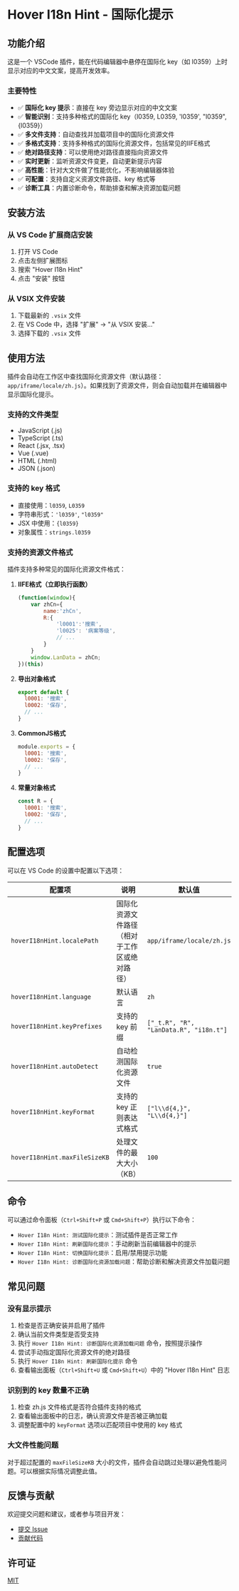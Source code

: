 # Hover I18n Hint - 国际化提示

## 功能介绍

这是一个 VSCode 插件，能在代码编辑器中悬停在国际化 key（如 l0359）上时显示对应的中文文案，提高开发效率。

### 主要特性

- ✅ **国际化 key 提示**：直接在 key 旁边显示对应的中文文案
- ✅ **智能识别**：支持多种格式的国际化 key（l0359, L0359, 'l0359', "l0359", {l0359}）
- ✅ **多文件支持**：自动查找并加载项目中的国际化资源文件
- ✅ **多格式支持**：支持多种格式的国际化资源文件，包括常见的IIFE格式
- ✅ **绝对路径支持**：可以使用绝对路径直接指向资源文件
- ✅ **实时更新**：监听资源文件变更，自动更新提示内容
- ✅ **高性能**：针对大文件做了性能优化，不影响编辑器体验
- ✅ **可配置**：支持自定义资源文件路径、key 格式等
- ✅ **诊断工具**：内置诊断命令，帮助排查和解决资源加载问题

## 安装方法

### 从 VS Code 扩展商店安装

1. 打开 VS Code
2. 点击左侧扩展图标
3. 搜索 "Hover I18n Hint"
4. 点击 "安装" 按钮

### 从 VSIX 文件安装

1. 下载最新的 `.vsix` 文件
2. 在 VS Code 中，选择 "扩展" -> "从 VSIX 安装..."
3. 选择下载的 `.vsix` 文件

## 使用方法

插件会自动在工作区中查找国际化资源文件（默认路径：`app/iframe/locale/zh.js`）。如果找到了资源文件，则会自动加载并在编辑器中显示国际化提示。

### 支持的文件类型

- JavaScript (.js)
- TypeScript (.ts)
- React (.jsx, .tsx)
- Vue (.vue)
- HTML (.html)
- JSON (.json)

### 支持的 key 格式

- 直接使用：`l0359`, `L0359`
- 字符串形式：`'l0359'`, `"l0359"`
- JSX 中使用：`{l0359}`
- 对象属性：`strings.l0359`

### 支持的资源文件格式

插件支持多种常见的国际化资源文件格式：

1. **IIFE格式（立即执行函数）**
   ```js
   (function(window){
       var zhCn={
           name:'zhCn',
           R:{
               'l0001':'搜索',
               'l0025': '病案等级',
               // ...
           }
       }
       window.LanData = zhCn;
   })(this)
   ```

2. **导出对象格式**
   ```js
   export default {
     l0001: '搜索',
     l0002: '保存',
     // ...
   }
   ```

3. **CommonJS格式**
   ```js
   module.exports = {
     l0001: '搜索',
     l0002: '保存',
     // ...
   }
   ```

4. **常量对象格式**
   ```js
   const R = {
     l0001: '搜索',
     l0002: '保存',
     // ...
   }
   ```

## 配置选项

可以在 VS Code 的设置中配置以下选项：

| 配置项                      | 说明                         | 默认值                      |
|----------------------------|-----------------------------|-----------------------------|
| `hoverI18nHint.localePath` | 国际化资源文件路径（相对于工作区或绝对路径） | `app/iframe/locale/zh.js`  |
| `hoverI18nHint.language`   | 默认语言                     | `zh`                        |
| `hoverI18nHint.keyPrefixes`| 支持的 key 前缀              | `["_t.R", "R", "LanData.R", "i18n.t"]` |
| `hoverI18nHint.autoDetect` | 自动检测国际化资源文件         | `true`                      |
| `hoverI18nHint.keyFormat`  | 支持的 key 正则表达式格式     | `["l\\d{4,}", "L\\d{4,}"]`  |
| `hoverI18nHint.maxFileSizeKB`| 处理文件的最大大小（KB）   | `100`                       |

## 命令

可以通过命令面板（`Ctrl+Shift+P` 或 `Cmd+Shift+P`）执行以下命令：

- `Hover I18n Hint: 测试国际化提示`：测试插件是否正常工作
- `Hover I18n Hint: 刷新国际化提示`：手动刷新当前编辑器中的提示
- `Hover I18n Hint: 切换国际化提示`：启用/禁用提示功能
- `Hover I18n Hint: 诊断国际化资源加载问题`：帮助诊断和解决资源文件加载问题

## 常见问题

### 没有显示提示

1. 检查是否正确安装并启用了插件
2. 确认当前文件类型是否受支持
3. 执行 `Hover I18n Hint: 诊断国际化资源加载问题` 命令，按照提示操作
4. 尝试手动指定国际化资源文件的绝对路径
5. 执行 `Hover I18n Hint: 刷新国际化提示` 命令
6. 查看输出面板（`Ctrl+Shift+U` 或 `Cmd+Shift+U`）中的 "Hover I18n Hint" 日志

### 识别到的 key 数量不正确

1. 检查 zh.js 文件格式是否符合插件支持的格式
2. 查看输出面板中的日志，确认资源文件是否被正确加载
3. 调整配置中的 `keyFormat` 选项以匹配项目中使用的 key 格式

### 大文件性能问题

对于超过配置的 `maxFileSizeKB` 大小的文件，插件会自动跳过处理以避免性能问题。可以根据实际情况调整此值。

## 反馈与贡献

欢迎提交问题和建议，或者参与项目开发：

- [提交 Issue](https://github.com/yourusername/hover-i18n-hint/issues)
- [贡献代码](https://github.com/yourusername/hover-i18n-hint/pulls)

## 许可证

[MIT](LICENSE) 